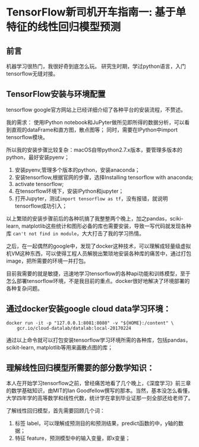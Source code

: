 TensorFlow新司机开车指南一: 基于单特征的线性回归模型预测
===

前言
---
机器学习很热门，我很好奇到底怎么玩。
研究生时期，学过python语言，入门tensorflow无缝对接。

TensorFlow安装与环境配置
---
tensorflow google官方网站上已经详细介绍了各种平台的安装流程，不赘述。

我的需求：
使用IPython notebook和JuPyter做所见即所得的数据分析，可以看到直观的dataFrame和直方图，散点图等；
同时，需要在IPython中import tensorflow模块。

所以我的安装步骤比较复杂：macOS自带python2.7.x版本，要管理多版本的python，最好安装pyenv；

1. 安装pyenv,管理多个版本的python，安装anaconda；
2. 安装tensorflow,根据官网的步骤，选择Installing tensorflow with anaconda;
3. activate tensorflow;
4. 在tensorflow环境下，安装IPython和jupyter；
5. 打开Jupyter，测试`import tensorflow as tf`，没有报错，就说明tensorflow成功引入；

以上繁琐的安装步骤前后的各种坑搞了我整整两个晚上，加之pandas，sciki-learn, matplotlib这些统计和图形必备的库也需要安装，导致一写代码就发现各种库 `can't not find in module`，大大打击了我的学习热情。

之后，在一起偶然的google中，发现了docker这种技术，可以理解成轻量级虚拟机VM这种东西，可以使得工程人员解脱出繁琐地安装各种库的痛苦中，通过打包image，把所需要的环境一并打包。

目前我需要的就是敏捷，迅速地学习tensorflow的各种api功能和训练模型，至于怎么部署tensorflow环境，不是我目前的重点。docker很好地解决了环境部署的各种复杂问题。

通过docker安装google cloud data学习环境：
---
```
docker run -it -p "127.0.0.1:8081:8080" -v "${HOME}:/content" \
    gcr.io/cloud-datalab/datalab:local-20170224
```
通过以上命令就可以打包安装tensorflow学习环境所需的各种库，包括pandas，scikit-learn, matplotlib等用来画散点图的库；
 
理解线性回归模型所需要的部分数学知识：
---
本人在开始学习tensorflow之前，曾经痛苦地看了几个晚上，《深度学习》前三章的数学基础知识，由MIT的Ian Goodfellow撰写的那本。当然，基本没怎么看懂，大学四年学的高等数学和线性代数，统计学在拿到毕业证那一刻全部还给老师了。

了解线性回归模型，首先需要回顾几个词：
1. 标签 label，可以理解成预测目的和预测结果，predict函数的中，y轴的数据；
2. 特征 feature，预测模型中的输入变量，即x变量；
